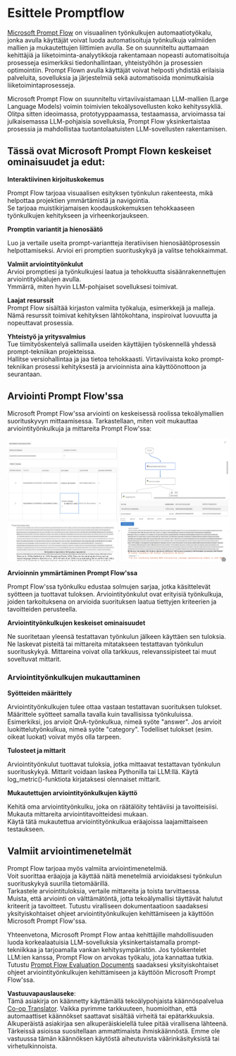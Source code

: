 <!--
CO_OP_TRANSLATOR_METADATA:
{
  "original_hash": "3cbe7629d254f1043193b7fe22524d55",
  "translation_date": "2025-05-09T15:15:05+00:00",
  "source_file": "md/01.Introduction/05/Promptflow.md",
  "language_code": "fi"
}
-->
# **Esittele Promptflow**

[Microsoft Prompt Flow](https://microsoft.github.io/promptflow/index.html?WT.mc_id=aiml-138114-kinfeylo) on visuaalinen työnkulkujen automaatiotyökalu, jonka avulla käyttäjät voivat luoda automatisoituja työnkulkuja valmiiden mallien ja mukautettujen liittimien avulla. Se on suunniteltu auttamaan kehittäjiä ja liiketoiminta-analyytikkoja rakentamaan nopeasti automatisoituja prosesseja esimerkiksi tiedonhallintaan, yhteistyöhön ja prosessien optimointiin. Prompt Flown avulla käyttäjät voivat helposti yhdistää erilaisia palveluita, sovelluksia ja järjestelmiä sekä automatisoida monimutkaisia liiketoimintaprosesseja.

Microsoft Prompt Flow on suunniteltu virtaviivaistamaan LLM-mallien (Large Language Models) voimin toimivien tekoälysovellusten koko kehityssykliä. Olitpa sitten ideoimassa, prototyyppaamassa, testaamassa, arvioimassa tai julkaisemassa LLM-pohjaisia sovelluksia, Prompt Flow yksinkertaistaa prosessia ja mahdollistaa tuotantolaatuisten LLM-sovellusten rakentamisen.

## Tässä ovat Microsoft Prompt Flown keskeiset ominaisuudet ja edut:

**Interaktiivinen kirjoituskokemus**

Prompt Flow tarjoaa visuaalisen esityksen työnkulun rakenteesta, mikä helpottaa projektien ymmärtämistä ja navigointia.  
Se tarjoaa muistikirjamaisen koodauskokemuksen tehokkaaseen työnkulkujen kehitykseen ja virheenkorjaukseen.

**Promptin variantit ja hienosäätö**

Luo ja vertaile useita prompt-variantteja iteratiivisen hienosäätöprosessin helpottamiseksi. Arvioi eri promptien suorituskykyä ja valitse tehokkaimmat.

**Valmiit arviointityönkulut**  
Arvioi promptiesi ja työnkulkujesi laatua ja tehokkuutta sisäänrakennettujen arviointityökalujen avulla.  
Ymmärrä, miten hyvin LLM-pohjaiset sovelluksesi toimivat.

**Laajat resurssit**  
Prompt Flow sisältää kirjaston valmiita työkaluja, esimerkkejä ja malleja. Nämä resurssit toimivat kehityksen lähtökohtana, inspiroivat luovuutta ja nopeuttavat prosessia.

**Yhteistyö ja yritysvalmius**  
Tue tiimityöskentelyä sallimalla useiden käyttäjien työskennellä yhdessä prompt-tekniikan projekteissa.  
Hallitse versiohallintaa ja jaa tietoa tehokkaasti. Virtaviivaista koko prompt-tekniikan prosessi kehityksestä ja arvioinnista aina käyttöönottoon ja seurantaan.

## Arviointi Prompt Flow'ssa

Microsoft Prompt Flow'ssa arviointi on keskeisessä roolissa tekoälymallien suorituskyvyn mittaamisessa. Tarkastellaan, miten voit mukauttaa arviointityönkulkuja ja mittareita Prompt Flow'ssa:

![PFVizualise](../../../../../translated_images/pfvisualize.93c453890f4088830217fa7308b1a589058ed499bbfff160c85676066b5cbf2d.fi.png)

**Arvioinnin ymmärtäminen Prompt Flow'ssa**

Prompt Flow'ssa työnkulku edustaa solmujen sarjaa, jotka käsittelevät syötteen ja tuottavat tuloksen. Arviointityönkulut ovat erityisiä työnkulkuja, joiden tarkoituksena on arvioida suorituksen laatua tiettyjen kriteerien ja tavoitteiden perusteella.

**Arviointityönkulkujen keskeiset ominaisuudet**

Ne suoritetaan yleensä testattavan työnkulun jälkeen käyttäen sen tuloksia. Ne laskevat pisteitä tai mittareita mitatakseen testattavan työnkulun suorituskykyä. Mittareina voivat olla tarkkuus, relevanssipisteet tai muut soveltuvat mittarit.

### Arviointityönkulkujen mukauttaminen

**Syötteiden määrittely**

Arviointityönkulkujen tulee ottaa vastaan testattavan suorituksen tulokset. Määrittele syötteet samalla tavalla kuin tavallisissa työnkuluissa.  
Esimerkiksi, jos arvioit QnA-työnkulkua, nimeä syöte "answer". Jos arvioit luokittelutyönkulkua, nimeä syöte "category". Todelliset tulokset (esim. oikeat luokat) voivat myös olla tarpeen.

**Tulosteet ja mittarit**

Arviointityönkulut tuottavat tuloksia, jotka mittaavat testattavan työnkulun suorituskykyä. Mittarit voidaan laskea Pythonilla tai LLM:llä. Käytä log_metric()-funktiota kirjataksesi olennaiset mittarit.

**Mukautettujen arviointityönkulkujen käyttö**

Kehitä oma arviointityönkulku, joka on räätälöity tehtäviisi ja tavoitteisiisi. Mukauta mittareita arviointitavoitteidesi mukaan.  
Käytä tätä mukautettua arviointityönkulkua eräajoissa laajamittaiseen testaukseen.

## Valmiit arviointimenetelmät

Prompt Flow tarjoaa myös valmiita arviointimenetelmiä.  
Voit suorittaa eräajoja ja käyttää näitä menetelmiä arvioidaksesi työnkulun suorituskykyä suurilla tietomäärillä.  
Tarkastele arviointituloksia, vertaile mittareita ja toista tarvittaessa.  
Muista, että arviointi on välttämätöntä, jotta tekoälymallisi täyttävät halutut kriteerit ja tavoitteet. Tutustu viralliseen dokumentaatioon saadaksesi yksityiskohtaiset ohjeet arviointityönkulkujen kehittämiseen ja käyttöön Microsoft Prompt Flow'ssa.

Yhteenvetona, Microsoft Prompt Flow antaa kehittäjille mahdollisuuden luoda korkealaatuisia LLM-sovelluksia yksinkertaistamalla prompt-tekniikkaa ja tarjoamalla vankan kehitysympäristön. Jos työskentelet LLM:ien kanssa, Prompt Flow on arvokas työkalu, jota kannattaa tutkia. Tutustu [Prompt Flow Evaluation Documents](https://learn.microsoft.com/azure/machine-learning/prompt-flow/how-to-develop-an-evaluation-flow?view=azureml-api-2?WT.mc_id=aiml-138114-kinfeylo) saadaksesi yksityiskohtaiset ohjeet arviointityönkulkujen kehittämiseen ja käyttöön Microsoft Prompt Flow'ssa.

**Vastuuvapauslauseke**:  
Tämä asiakirja on käännetty käyttämällä tekoälypohjaista käännöspalvelua [Co-op Translator](https://github.com/Azure/co-op-translator). Vaikka pyrimme tarkkuuteen, huomioithan, että automaattiset käännökset saattavat sisältää virheitä tai epätarkkuuksia. Alkuperäistä asiakirjaa sen alkuperäiskielellä tulee pitää virallisena lähteenä. Tärkeissä asioissa suositellaan ammattimaista ihmiskäännöstä. Emme ole vastuussa tämän käännöksen käytöstä aiheutuvista väärinkäsityksistä tai virhetulkinnoista.